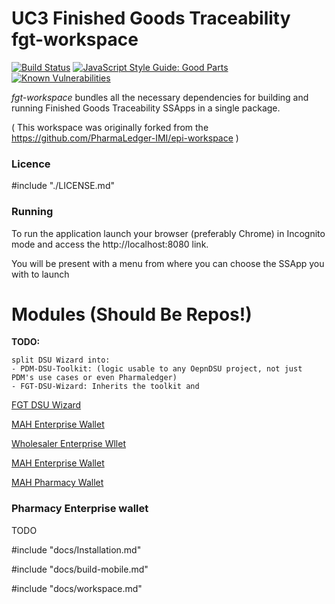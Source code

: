 # UC3 Finished Goods Traceability fgt-workspace

[![Build Status](https://travis-ci.org/{ORG-or-USERNAME}/{REPO-NAME}.png?branch=master)](https://travis-ci.org/{ORG-or-USERNAME}/{REPO-NAME})
[![JavaScript Style Guide: Good Parts](https://img.shields.io/badge/code%20style-goodparts-brightgreen.svg?style=flat)](https://github.com/dwyl/goodparts "JavaScript The Good Parts")
[![Known Vulnerabilities](https://snyk.io/test/github/dwyl/hapi-auth-jwt2/badge.svg?targetFile=package.json)](https://snyk.io/test/github/dwyl/hapi-auth-jwt2?targetFile=package.json)


*fgt-workspace*  bundles all the necessary dependencies for building and running Finished Goods Traceability SSApps in a single package.

( This workspace was originally forked from the https://github.com/PharmaLedger-IMI/epi-workspace )

### Licence

#include "./LICENSE.md"

### Running
To run the application launch your browser (preferably Chrome) in Incognito mode and access the http://localhost:8080 link.

You will be present with a menu from where you can choose the SSApp you with to launch

# Modules (Should Be Repos!)

**TODO:**
```
split DSU Wizard into:
- PDM-DSU-Toolkit: (logic usable to any OepnDSU project, not just PDM's use cases or even Pharmaledger)
- FGT-DSU-Wizard: Inherits the toolkit and 
```
        
[FGT DSU Wizard](fgt-dsu-wizard/index.html)

[MAH Enterprise Wallet](fgt-mah-ssapp/index.html)

[Wholesaler Enterprise Wllet](fgt-Wholesaler-ssapp/index.html)

[MAH Enterprise Wallet](fgt-mah-ssapp/index.html)

[MAH Pharmacy Wallet](fgt-mah-ssapp/index.html)
### Pharmacy Enterprise wallet

TODO

#include "docs/Installation.md"

#include "docs/build-mobile.md"

#include "docs/workspace.md"



